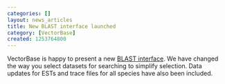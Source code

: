 ```yaml
---
categories: []
layout: news_articles
title: New BLAST interface launched
category: [VectorBase]
created: 1253764800
---
```

VectorBase is happy to present a new <A href="/blast/">BLAST interface</A>. We have changed the way you select datasets for searching to simplify selection. Data updates for ESTs and trace files for all species have also been included.
